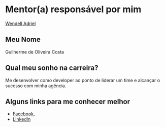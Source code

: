 # Mentor(a) responsável por mim

[Wendell Adriel](/profiles/mentors/profiles/wendell_adriel.md)

## Meu Nome

Guilherme de Oliveira Costa

## Qual meu sonho na carreira?

Me desenvolver como developer ao ponto de liderar um time e alcançar o sucesso com minha agência.

## Alguns links para me conhecer melhor

- [Facebook](https://www.facebook.com/guilhermedeocosta),
- [LinkedIn](https://br.linkedin.com/in/guilhermeocosta)

